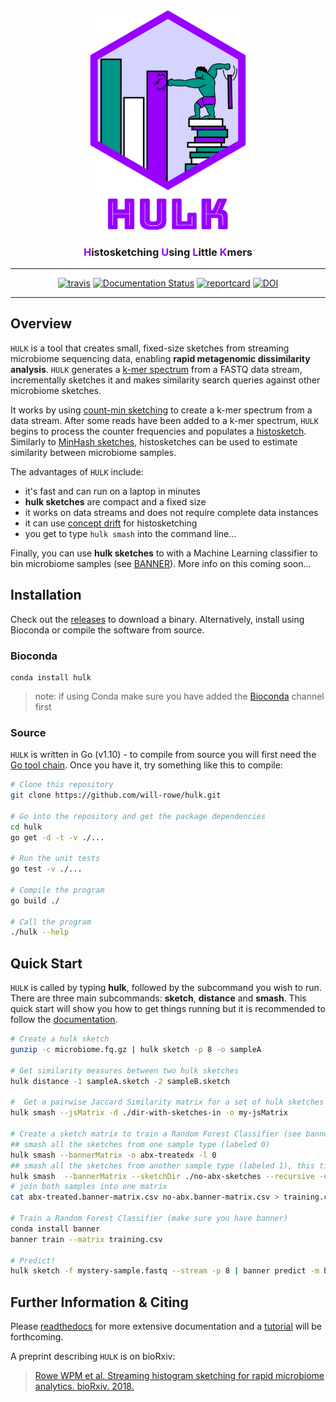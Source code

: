 <div align="center">
    <img src="/paper/img/misc/hulk-logo-with-text.png?raw=true?" alt="hulk-logo" width="250">
    <h3><a style="color:#9900FF">H</a>istosketching <a style="color:#9900FF">U</a>sing <a style="color:#9900FF">L</a>ittle <a style="color:#9900FF">K</a>mers</h3>
    <hr>
    <a href="https://travis-ci.org/will-rowe/hulk"><img src="https://travis-ci.org/will-rowe/hulk.svg?branch=master" alt="travis"></a>
    <a href='http://hulk.readthedocs.io/en/latest/?badge=latest'><img src='https://readthedocs.org/projects/hulk/badge/?version=latest' alt='Documentation Status' /></a>
    <a href="https://goreportcard.com/report/github.com/will-rowe/hulk"><img src="https://goreportcard.com/badge/github.com/will-rowe/hulk" alt="reportcard"></a>
    <a href="https://zenodo.org/badge/latestdoi/143890875"><img src="https://zenodo.org/badge/143890875.svg" alt="DOI"></a>
</div>

***

## Overview

`HULK` is a tool that creates small, fixed-size sketches from streaming microbiome sequencing data, enabling **rapid metagenomic dissimilarity analysis**. `HULK` generates a [k-mer spectrum](https://bmcbioinformatics.biomedcentral.com/articles/10.1186/s12859-015-0875-7) from a FASTQ data stream, incrementally sketches it and makes similarity search queries against other microbiome sketches.

It works by using [count-min sketching](https://en.wikipedia.org/wiki/Count%E2%80%93min_sketch) to create a k-mer spectrum from a data stream. After some reads have been added to a k-mer spectrum, `HULK` begins to process the counter frequencies and populates a [histosketch](https://exascale.info/assets/pdf/icdm2017_HistoSketch.pdf). Similarly to [MinHash sketches](https://en.wikipedia.org/wiki/MinHash), histosketches can be used to estimate similarity between microbiome samples.

The advantages of `HULK` include:

* it's fast and can run on a laptop in minutes
* **hulk sketches** are compact and a fixed size
* it works on data streams and does not require complete data instances
* it can use [concept drift](https://en.wikipedia.org/wiki/Concept_drift) for histosketching
* you get to type `hulk smash` into the command line...

Finally, you can use **hulk sketches** to with a Machine Learning classifier to bin microbiome samples (see [BANNER](https://github.com/will-rowe/banner)). More info on this coming soon...

## Installation

Check out the [releases](https://github.com/will-rowe/hulk/releases) to download a binary. Alternatively, install using Bioconda or compile the software from source.

### Bioconda

```
conda install hulk
```

> note: if using Conda make sure you have added the [Bioconda](https://bioconda.github.io/) channel first

### Source

`HULK` is written in Go (v1.10) - to compile from source you will first need the [Go tool chain](https://golang.org/doc/install). Once you have it, try something like this to compile:

```bash
# Clone this repository
git clone https://github.com/will-rowe/hulk.git

# Go into the repository and get the package dependencies
cd hulk
go get -d -t -v ./...

# Run the unit tests
go test -v ./...

# Compile the program
go build ./

# Call the program
./hulk --help
```

## Quick Start

`HULK` is called by typing **hulk**, followed by the subcommand you wish to run. There are three main subcommands: **sketch**, **distance** and **smash**. This quick start will show you how to get things running but it is recommended to follow the [documentation](http://hulk-documentation.readthedocs.io/en/latest/?badge=latest).

```bash
# Create a hulk sketch
gunzip -c microbiome.fq.gz | hulk sketch -p 8 -o sampleA

# Get similarity measures between two hulk sketches
hulk distance -1 sampleA.sketch -2 sampleB.sketch

#  Get a pairwise Jaccard Similarity matrix for a set of hulk sketches
hulk smash --jsMatrix -d ./dir-with-sketches-in -o my-jsMatrix

# Create a sketch matrix to train a Random Forest Classifier (see banner)
## smash all the sketches from one sample type (labeled 0)
hulk smash --bannerMatrix -o abx-treatedx -l 0
## smash all the sketches from another sample type (labeled 1), this time recursively
hulk smash  --bannerMatrix --sketchDir ./no-abx-sketches --recursive -o no-abx -l 1
# join both samples into one matrix
cat abx-treated.banner-matrix.csv no-abx.banner-matrix.csv > training.csv

# Train a Random Forest Classifier (make sure you have banner)
conda install banner
banner train --matrix training.csv

# Predict!
hulk sketch -f mystery-sample.fastq --stream -p 8 | banner predict -m banner.rfc
```

## Further Information & Citing

Please [readthedocs](http://hulk.readthedocs.io/en/latest/?badge=latest) for more extensive documentation and a [tutorial](https://hulk.readthedocs.io/en/latest/tutorial.html) will be forthcoming.

A preprint describing `HULK` is on bioRxiv:

>[Rowe WPM et al. Streaming histogram sketching for rapid microbiome analytics. bioRxiv. 2018.](https://doi.org/10.1101/408070)
